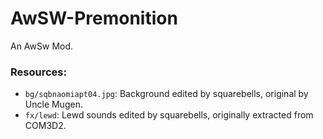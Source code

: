 # AwSW-Premonition
 An AwSw Mod.

### Resources:
+ `bg/sqbnaomiapt04.jpg`: Background edited by squarebells, original by Uncle Mugen.
+ `fx/lewd`: Lewd sounds edited by squarebells, originally extracted from COM3D2.